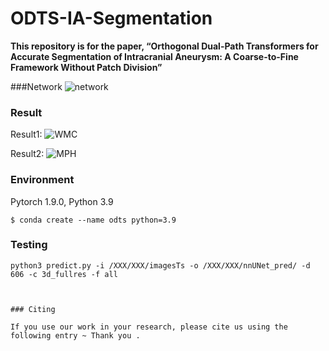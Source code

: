 # ODTS-IA-Segmentation


**This repository is for the paper, “Orthogonal Dual-Path Transformers for Accurate
Segmentation of Intracranial Aneurysm: A
Coarse-to-Fine Framework Without Patch
Division”**

###Network
![network](https://github.com/user-attachments/assets/574a9dfc-7ffa-4f74-b538-4d51515e1639)


### Result

Result1:
![WMC](https://github.com/user-attachments/assets/510d2aaf-1f25-43d3-8770-139946d25663)


Result2:
![MPH](https://github.com/user-attachments/assets/473dedf2-1882-4379-89aa-bd9420609ebc)

### Environment

Pytorch 1.9.0, Python 3.9

```
$ conda create --name odts python=3.9

```

### Testing

```
python3 predict.py -i /XXX/XXX/imagesTs -o /XXX/XXX/nnUNet_pred/ -d 606 -c 3d_fullres -f all



### Citing

If you use our work in your research, please cite us using the following entry ~ Thank you .

```
